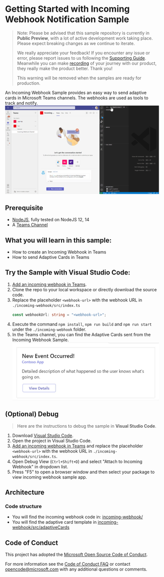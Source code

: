 # Getting Started with Incoming Webhook Notification Sample

> Note: Please be advised that this sample repository is currently in **Public Preview**, with a lot of active development work taking place. Please expect breaking changes as we continue to iterate. 
> 
> We really appreciate your feedback! If you encounter any issue or error, please report issues to us following the [Supporting Guide](./../SUPPORT.md). Meanwhile you can make [recording](https://aka.ms/teamsfx-record) of your journey with our product, they really make the product better. Thank you!
>  
> This warning will be removed when the samples are ready for production.

An Incoming Webhook Sample provides an easy way to send adaptive cards in Microsoft Teams channels. The webhooks are used as tools to track and notify.
![Incoming Webhook Overall](./images/incoming-webhook.gif)

## Prerequisite
- [NodeJS](https://nodejs.org/en/), fully tested on NodeJS 12, 14
- A [Teams Channel](https://docs.microsoft.com/en-us/microsoftteams/teams-channels-overview)

## What you will learn in this sample:
- How to create an Incoming Webhook in Teams
- How to send Adaptive Cards in Teams

## Try the Sample with Visual Studio Code:
1. [Add an incoming webhook in Teams](https://docs.microsoft.com/en-us/microsoftteams/platform/webhooks-and-connectors/how-to/add-incoming-webhook#create-an-incoming-webhook-1). 
1. Clone the repo to your local workspace or directly download the source code.
1. Replace the placeholder `<webhook-url>` with the webhook URL in `./incoming-webhook/src/index.ts`
    ```ts
    const webhookUrl: string = "<webhook-url>";
    ```
1. Execute the command `npm install`, `npm run build` and `npm run start` under the `./incoming-webhook` folder. 
1. In the Teams channel, you can find the Adaptive Cards sent from the Incoming Webhook Sample. 
![default](./images/default.jpg)


## (Optional) Debug
>Here are the instructions to debug the sample in **Visual Studio Code**.
1. Download [Visual Studio Code](https://code.visualstudio.com).
1. Open the project in Visual Studio Code.
1. [Add an incoming webhook in Teams](https://docs.microsoft.com/en-us/microsoftteams/platform/webhooks-and-connectors/how-to/add-incoming-webhook#create-an-incoming-webhook-1) and replace the placeholder `<webhook-url>` with the webhook URL in `./incoming-webhook/src/index.ts`.
1. Open Debug View (`Ctrl+Shift+D`) and select "Attach to Incoming Webhook" in dropdown list.
1. Press "F5" to open a browser window and then select your package to view incoming webhook sample app. 

## Architecture
### Code structure
- You will find the incoming webhook code in: [incoming-webhook/](incoming-webhook/)
- You will find the adaptive card template in [incoming-webhook/src/adaptiveCards](incoming-webhook/src/adaptiveCards)

## Code of Conduct
This project has adopted the [Microsoft Open Source Code of Conduct](https://opensource.microsoft.com/codeofconduct/).

For more information see the [Code of Conduct FAQ](https://opensource.microsoft.com/codeofconduct/faq/) or
contact [opencode@microsoft.com](mailto:opencode@microsoft.com) with any additional questions or comments.